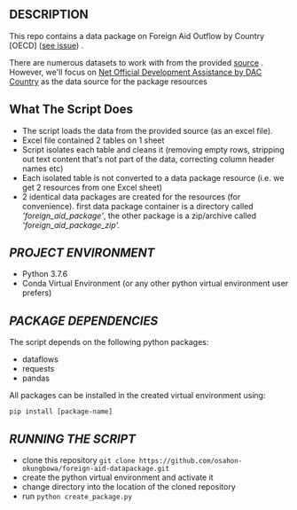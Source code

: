 
## DESCRIPTION

This repo contains a data package on Foreign Aid Outflow by Country [OECD] ([see issue](https://github.com/datasets/awesome-data/issues/106)) .

There are numerous datasets to work with from the provided [source](http://www.oecd.org/dac/financing-sustainable-development/development-finance-data/statisticsonresourceflowstodevelopingcountries.htm) . However, we'll focus on [Net Official Development Assistance by DAC Country](http://www.oecd.org/dac/financing-sustainable-development/development-finance-data/TAB04e.xls) as the data source for the package resources

## What The Script Does

 - The script loads the data from the provided source (as an excel file).
 - Excel file contained 2 tables on 1 sheet
 - Script isolates each table and cleans it (removing empty rows, stripping out text content that's not part of the data, correcting column header names etc)
 - Each isolated table is not converted to a data package resource (i.e. we get 2 resources from one Excel sheet)
 - 2 identical data packages are created for the resources (for convenience). first data package container is a directory called *'foreign_aid_package'*, the other package is a zip/archive called *'foreign_aid_package_zip'.*

  

## *PROJECT ENVIRONMENT*

- Python 3.7.6
- Conda Virtual Environment (or any other python virtual environment user prefers)


## *PACKAGE DEPENDENCIES*

The script depends on the following python packages:

- dataflows
- requests
- pandas

All  packages can be installed in the created virtual environment using:

    pip install [package-name]


## *RUNNING THE SCRIPT*

 - clone this repository `git clone https://github.com/osahon-okungbowa/foreign-aid-datapackage.git`
 - create the python virtual environment and activate it
 - change directory into the location of the cloned repository
 - run `python create_package.py`

